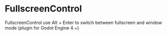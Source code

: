 # FullscreenControl
FullscreenControl use  Alt + Enter to switch between fullscreen and window mode (plugin for Godot Engine 4.+)
